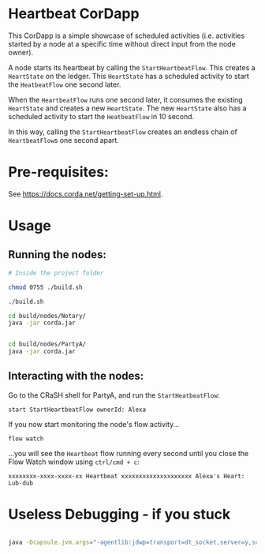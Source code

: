# Heartbeat CorDapp

This CorDapp is a simple showcase of scheduled activities (i.e. activities started by a node at a specific time without 
direct input from the node owner).

A node starts its heartbeat by calling the `StartHeartbeatFlow`. This creates a `HeartState` on the ledger. This 
`HeartState` has a scheduled activity to start the `HeatbeatFlow` one second later.

When the `HeartbeatFlow` runs one second later, it consumes the existing `HeartState` and creates a new `HeartState`. 
The new `HeartState` also has a scheduled activity to start the `HeatbeatFlow` in 10 second.

In this way, calling the `StartHeartbeatFlow` creates an endless chain of `HeartbeatFlow`s one second apart.

# Pre-requisites:
  
See https://docs.corda.net/getting-set-up.html.

# Usage

## Running the nodes:

```bash
# Inside the project folder

chmod 0755 ./build.sh

./build.sh

cd build/nodes/Notary/
java -jar corda.jar


cd build/nodes/PartyA/
java -jar corda.jar

```

## Interacting with the nodes:

Go to the CRaSH shell for PartyA, and run the `StartHeatbeatFlow`:

    start StartHeartbeatFlow ownerId: Alexa

If you now start monitoring the node's flow activity...

    flow watch

...you will see the `Heartbeat` flow running every second until you close the Flow Watch window using `ctrl/cmd + c`:

    xxxxxxxx-xxxx-xxxx-xx Heartbeat xxxxxxxxxxxxxxxxxxxx Alexa's Heart: Lub-dub

# Useless Debugging - if you stuck
```bash

java -Dcapsule.jvm.args="-agentlib:jdwp=transport=dt_socket,server=y,suspend=y,address=5005" -jar corda.jar

```